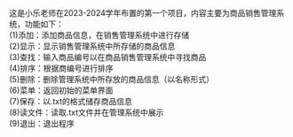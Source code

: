 这是小乐老师在2023-2024学年布置的第一个项目，内容主要为商品销售管理系统，功能如下：  
(1)添加：添加商品信息，在销售管理系统中进行存储  
(2)显示：显示销售管理系统中所存储的商品信息  
(3)查找：输入商品编号以在商品销售管理系统中寻找商品  
(4)排序：根据商编号进行排序  
(5)删除：删除管理系统中所存放的商品信息（以名称形式）    
(6)菜单：返回初始的菜单界面  
(7)保存：以.txt的格式储存商品信息    
(8)读文件：读取.txt文件并在管理系统中展示  
(9)退出：退出程序  
